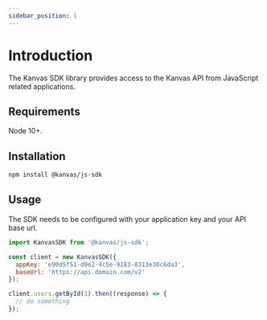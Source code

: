 ```yaml
---
sidebar_position: 1
---
```


# Introduction

The Kanvas SDK library provides access to the Kanvas API from JavaScript related applications.

## Requirements

Node 10+.

## Installation

```bash
npm install @kanvas/js-sdk
```

## Usage

The SDK needs to be configured with your application key and your API base url.

```js
import KanvasSDK from '@kanvas/js-sdk';

const client = new KanvasSDK({
  appKey: 'e90d5f51-d9e2-4c5e-9183-8313e30c6da3',
  baseUrl: 'https://api.domain.com/v2'
});

client.users.getById(1).then((response) => {
  // do something
});
```